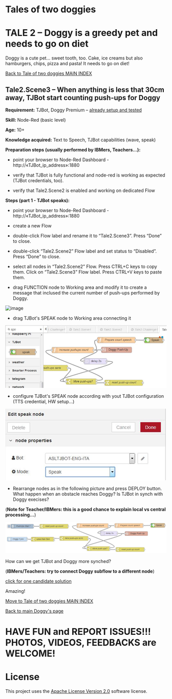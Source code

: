 # Tales of two doggies
# TALE 2 – Doggy is a greedy pet and needs to go on diet

Doggy is a cute pet... sweet tooth, too. Cake, ice creams but also hamburgers, chips, pizza and pasta! It needs to go on diet!

[Back to Tale of two doggies MAIN INDEX](Tales%20of%20two%20doggies.md)

## Tale2.Scene3 – When anything is less that 30cm away, TJBot start counting push-ups for Doggy

**Requirement:** TJBot, Doggy Premium – [already setup and tested](https://github.com/fmanclossi/TJBot-playbook/blob/master/examples/Doggy/Setup%20Doggy%20and%20Test%20features.md)

**Skill:** Node-Red (basic level)

**Age:** 10+

**Knowledge acquired:** Text to Speech, TJBot capabilities (wave, speak)

**Preparation steps (usually performed by IBMers, Teachers…):**

* point your browser to Node-Red Dashboard - http://«TJBot_ip_address»:1880

* verify that TJBot is fully functional and node-red is working as expected (TJBot credentials, too).

* verify that Tale2.Scene2 is enabled and working on dedicated Flow

**Steps (part 1 - TJBot speaks):**

* point your browser to Node-Red Dashboard - http://«TJBot_ip_address»:1880

* create a new Flow

* double-click Flow label and rename it to “Tale2.Scene3”. Press “Done” to close.

* double-click “Tale2.Scene2” Flow label and set status to “Disabled”. Press “Done” to close.

* select all nodes in “Tale2.Scene2” Flow. Press CTRL+C keys to copy them. Click on “Tale2.Scene3” Flow label. Press CTRL+V keys to paste them.

*  drag FUNCTION node to Working area and modify it to create a message that inclused the current number of push-ups performed by Doggy.

![image]( https://github.com/fmanclossi/TJBot-playbook/blob/master/examples/Doggy/Media/Tales/t02s03.Create.Text.With.pushup.count.jpg)

* drag TJBot's SPEAK node to Working area connecting it 

![image]( https://github.com/fmanclossi/TJBot-playbook/blob/master/examples/Doggy/Media/Tales/t02s03.Create.SPEAK.Node.jpg)

* configure TJBot's SPEAK node according with yout TJBot configuration (TTS credential, HW setup...) 

![image]( https://github.com/fmanclossi/TJBot-playbook/blob/master/examples/Doggy/Media/Tales/t02s03.Configure.SPEAK.Node.jpg)

* Rearrange nodes as in the following picture and press DEPLOY button. What happen when an obstacle reaches Doggy? Is TJBot in synch with Doggy execises? 

(**Note for Teacher/IBMers: this is a good chance to explain local vs central processing...**)

![image]( https://github.com/fmanclossi/TJBot-playbook/blob/master/examples/Doggy/Media/Tales/t02s03.TJBot.Helps.Doggy.jpg)

How can we get TJBot and Doggy more synched?

(**IBMers/Teachers: try to connect Doggy subflow to a different node**)

[click for one candidate solution]( https://github.com/fmanclossi/TJBot-playbook/blob/master/examples/Doggy/Media/Tales/t02s03.TJBot.Helps.Doggy.jpg)

Amazing!

[Move to Tale of two doggies MAIN INDEX](Tales%20of%20two%20doggies.md)

[Back to main Doggy's page](https://github.com/fmanclossi/TJBot-playbook/tree/master/examples/Doggy)

# HAVE FUN and REPORT ISSUES!!! PHOTOS, VIDEOS, FEEDBACKS are WELCOME!

# License  
This project uses the [Apache License Version 2.0](../../LICENSE) software license.  
